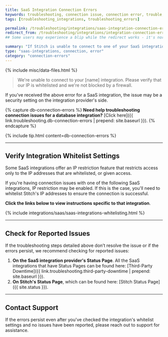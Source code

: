 ```yaml
---
title: SaaS Integration Connection Errors
keywords: troubleshooting, connection issue, connection error, trouble, saas integration
tags: [troubleshooting_integrations, troubleshooting_errors]

permalink: /troubleshooting/integrations/saas-integration-connection-errors
redirect_from: /troubleshooting/integrations/integration-connection-errors
## Some users may experience a blip while the redirect works - it's normal. 

summary: "If Stitch is unable to connect to one of your SaaS integrations, the issue may be a security setting on the integration provider's side."
type: "saas-integrations, connection, error"
category: "connection-errors"
---
```

{% include misc/data-files.html %}

> We're unable to connect to your [name] integration. Please verify that our IP is whitelisted and we're not blocked by a firewall.

If you've received the above error for a SaaS integration, the issue may be a security setting on the integration provider's side.

{% capture db-connection-errors %}
**Need help troubleshooting connection issues for a database integration?** [Click here]({{ link.troubleshooting.db-connection-errors | prepend: site.baseurl }}).
{% endcapture %}

{% include tip.html content=db-connection-errors %}

---

## Verify Integration Whitelist Settings

Some SaaS integrations offer an IP restriction feature that restricts access only to the IP addresses that are whitelisted, or given access.

If you're having connection issues with one of the following SaaS integrations, IP restriction may be enabled. If this is the case, you'll need to whitelist Stitch's IP addresses to ensure the connection is successful.

**Click the links below to view instructions specific to that integration**.

{% include integrations/saas/saas-integrations-whitelisting.html %}

---

## Check for Reported Issues

If the troubleshooting steps detailed above don’t resolve the issue or if the errors persist, we recommend checking for reported issues:

1. **On the SaaS integration provider's Status Page**. All the SaaS integrations that have Status Pages can be found here: [Third-Party Downtime]({{ link.troubleshooting.third-party-downtime | prepend: site.baseurl }}).
2. **On Stitch's Status Page**, which can be found here: [Stitch Status Page]({{ site.status }}).

---

## Contact Support

If the errors persist even after you've checked the integration's whitelist settings and no issues have been reported, please reach out to support for assistance.